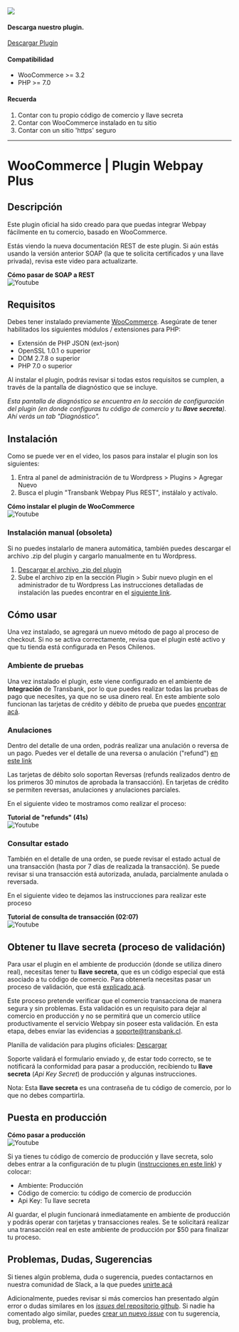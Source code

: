
<div class="data-menu-side-right">
  <div class="btn-side-right"><span><img src="/images/navbar.png"></span></div>
  <div class="block-cantainer">
    <h4>Descarga nuestro plugin.</h4>
    <a class="td_btn-more" target="_blank"  href="https://github.com/TransbankDevelopers/transbank-plugin-woocommerce-webpay-rest/releases/latest">Descargar Plugin</a>
    <br>
    <h4>Compatibilidad</h4>
    <ul>
      <li>WooCommerce >= 3.2</li>
      <li>PHP >= 7.0</li>
    </ul>
    <h4>Recuerda</h4>
    <ol>
      <li>Contar con tu propio código de comercio y llave secreta</li>
      <li>Contar con WooCommerce instalado en tu sitio</li>
      <li>Contar con un sitio 'https' seguro</li>
    </ol>
  </div>
</div>

___

<h1 class="toc-ignore">WooCommerce | Plugin Webpay Plus </h1>
<h1 style="display: none;">Webpay REST</h1>

## Descripción

Este plugin oficial ha sido creado para que puedas integrar Webpay fácilmente en tu comercio, basado en WooCommerce.

Estás viendo la nueva documentación REST de este plugin. Si aún estás usando la versión anterior SOAP (la que te solicita certificados y una llave privada), revisa este video para actualizarte. 

<div class='url-modal-embed' data-toggle-embedYT="modal" data-src="https://www.youtube.com/embed/9--NHgh07Fw" >
  <div class="container-embed">
    <div class="data-info-url">
      <b>Cómo pasar de SOAP a REST</b>
    </div>
    <img class="icon-video-YT td_img-night" src="{{dir}}/images/yt_icon.png" alt="Youtube">
  </div>
</div>


## Requisitos

Debes tener instalado previamente [WooCommerce](https://woocommerce.com/).
Asegúrate de tener habilitados los siguientes módulos / extensiones para PHP:

* Extensión de PHP JSON (ext-json)
* OpenSSL 1.0.1 o superior
* DOM 2.7.8 o superior
* PHP 7.0 o superior

Al instalar el plugin, podrás revisar si todas estos requisitos se cumplen, a través de la pantalla de diagnóstico que se incluye.

_Esta pantalla de diagnóstico se encuentra en la sección de configuración del plugin (en donde configuras tu código de comercio y tu **llave secreta**). Ahí verás un tab "Diagnóstico"._

## Instalación

Como se puede ver en el video, los pasos para instalar el plugin son los siguientes:  
1. Entra al panel de administración de tu Wordpress > Plugins > Agregar Nuevo
2. Busca el plugin "Transbank Webpay Plus REST", instálalo y actívalo.

<div class='url-modal-embed' data-toggle-embedYT="modal" data-src="https://www.youtube.com/embed/IeKb8RreF08" >
  <div class="container-embed">
    <div class="data-info-url">
      <b>Cómo instalar el plugin de WooCommerce</b>
    </div>
    <img class="icon-video-YT td_img-night" src="{{dir}}/images/yt_icon.png" alt="Youtube">
  </div>
</div>

### Instalación manual (obsoleta)
Si no puedes instalarlo de manera automática, también puedes descargar el archivo .zip del plugin y cargarlo manualmente en tu Wordpress. 

1. [Descargar el archivo .zip del plugin](https://github.com/TransbankDevelopers/transbank-plugin-woocommerce-webpay-rest/releases/latest)
2. Sube el archivo zip en la sección Plugin > Subir nuevo plugin en el administrador de tu Wordpress
Las instrucciones detalladas de instalación las puedes encontrar en el [siguiente link](https://github.com/TransbankDevelopers/transbank-plugin-woocommerce-webpay-rest/blob/master/docs/INSTALLATION.md).
   
## Cómo usar

Una vez instalado, se agregará un nuevo método de pago al proceso de checkout. Si no se activa correctamente, revisa que el plugin esté activo y que tu tienda está configurada en Pesos Chilenos.

### Ambiente de pruebas

Una vez instalado el plugin, este viene configurado en el ambiente de **Integración** de Transbank, por lo que puedes realizar todas las pruebas de pago que necesites, ya que no se usa dinero real.
En este ambiente solo funcionan las tarjetas de crédito y débito de prueba que puedes [encontrar acá](/documentacion/como_empezar#ambiente-de-integracion).

### Anulaciones

Dentro del detalle de una orden, podrás realizar una anulación o reversa de un pago.
Puedes ver el detalle de una reversa o anulación ("refund") [en este link](https://transbankdevelopers.cl/documentacion/webpay-plus#reversar-o-anular-una-transaccion)

Las tarjetas de débito solo soportan Reversas (refunds realizados dentro de los primeros 30 minutos de aprobada la transacción). 
En tarjetas de crédito se permiten reversas, anulaciones y anulaciones parciales.

En el siguiente video te mostramos como realizar el proceso: 
<div class='url-modal-embed' data-toggle-embedYT="modal" data-src="https://www.youtube-nocookie.com/embed/ogw2yHcaZ4M" >
  <div class="container-embed">
    <div class="data-info-url">
      <b>Tutorial de "refunds" (41s)</b>
    </div>
    <img class="icon-video-YT td_img-night" src="{{dir}}/images/yt_icon.png" alt="Youtube">
  </div>
</div>

### Consultar estado

También en el detalle de una orden, se puede revisar el estado actual de una transacción (hasta por 7 días de realizada la transacción).
Se puede revisar si una transacción está autorizada, anulada, parcialmente anulada o reversada.

En el siguiente video te dejamos las instrucciones para realizar este proceso
<div class='url-modal-embed' data-toggle-embedYT="modal" data-src="https://www.youtube-nocookie.com/embed/AB9eh7BTJUE" >
  <div class="container-embed">
    <div class="data-info-url">
      <b>Tutorial de consulta de transacción (02:07)</b>
    </div>
    <img class="icon-video-YT td_img-night" src="{{dir}}/images/yt_icon.png" alt="Youtube">
  </div>
</div>

## Obtener tu llave secreta (proceso de validación)

Para usar el plugin en el ambiente de producción (donde se utiliza dinero real), necesitas tener tu **llave secreta**, que es un código especial que está asociado a tu código de comercio.
Para obtenerla necesitas pasar un proceso de validación, que está [explicado acá](/documentacion/como_empezar#el-proceso-de-validacion).

Este proceso pretende verificar que el comercio transacciona de manera segura y sin problemas. Esta validación es un requisito para dejar al comercio en producción y no se permitirá que un comercio utilice productivamente el servicio Webpay sin poseer esta validación.
En esta etapa, debes envíar las evidencias a [soporte@transbank.cl](mailto:soporte@transbank.cl).

Planilla de validación para plugins oficiales: [Descargar](https://transbankdevelopers.cl/files/evidencia-integracion-webpay-plugins-rest.docx)

Soporte validará el formulario enviado y, de estar todo correcto, se te notificará la conformidad para pasar a producción, recibiendo tu **llave secreta** (_Api Key Secret_) de producción y algunas instrucciones.

Nota: Esta **llave secreta** es una contraseña de tu código de comercio, por lo que no debes compartirla.

## Puesta en producción

<div class='url-modal-embed' data-toggle-embedYT="modal" data-src="https://www.youtube.com/embed/B9sb7SyROVk" >
  <div class="container-embed">
    <div class="data-info-url">
      <b>Cómo pasar a producción</b>
    </div>
    <img class="icon-video-YT td_img-night" src="{{dir}}/images/yt_icon.png" alt="Youtube">
  </div>
</div>

Si ya tienes tu código de comercio de producción y llave secreta, solo debes entrar a la configuración de tu plugin ([instrucciones en este link](https://github.com/TransbankDevelopers/transbank-plugin-woocommerce-webpay-rest/blob/master/docs/INSTALLATION.md#configuraci%C3%B3n)) y colocar:

* Ambiente: Producción
* Código de comercio: tu código de comercio de producción
* Api Key: Tu llave secreta

Al guardar, el plugin funcionará inmediatamente en ambiente de producción y podrás operar con tarjetas y transacciones reales. Se te solicitará realizar una transacción real en este ambiente de producción por $50 para finalizar tu proceso.

## Problemas, Dudas, Sugerencias

Si tienes algún problema, duda o sugerencia, puedes contactarnos en nuestra comunidad de Slack, a la que puedes [unirte acá](https://join-transbankdevelopers-slack.herokuapp.com/)

Adicionalmente, puedes revisar si más comercios han presentado algún error o dudas similares en los [_issues_ del repositorio github](https://github.com/TransbankDevelopers/transbank-plugin-woocommerce-webpay-rest/issues). Si nadie ha comentado algo similar, puedes [crear un nuevo _issue_](https://github.com/TransbankDevelopers/transbank-plugin-woocommerce-webpay-rest/issues/new) con tu sugerencia, bug, problema, etc.
